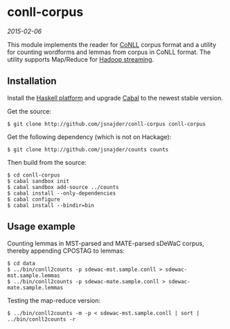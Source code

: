 # conll-corpus

*2015-02-06*

This module implements the reader for [CoNLL](http://ilk.uvt.nl/conll/) corpus
format and a utility for counting wordforms and lemmas from corpus in CoNLL
format. The utility supports Map/Reduce for [Hadoop
streaming](http://hadoop.apache.org/docs/r1.2.1/streaming.html#Hadoop+Streaming).

## Installation

Install the [Haskell platform](https://www.haskell.org/platform/) and upgrade
[Cabal](https://www.haskell.org/cabal/download.html) to the newest stable
version.

Get the source:

```
$ git clone http://github.com/jsnajder/conll-corpus conll-corpus
```

Get the following dependency (which is not on Hackage):

```
$ git clone http://github.com/jsnajder/counts counts
```

Then build from the source:

```
$ cd conll-corpus
$ cabal sandbox init
$ cabal sandbox add-source ../counts
$ cabal install --only-dependencies
$ cabal configure
$ cabal install --bindir=bin
```

## Usage example

Counting lemmas in MST-parsed and MATE-parsed sDeWaC corpus, thereby appending
CPOSTAG to lemmas:

```
$ cd data
$ ../bin/conll2counts -p sdewac-mst.sample.conll > sdewac-mst.sample.lemmas
$ ../bin/conll2counts -p sdewac-mate.sample.conll > sdewac-mate.sample.lemmas
```

Testing the map-reduce version:

```
$ ../bin/conll2counts -m -p < sdewac-mst.sample.conll | sort | ../bin/conll2counts -r
```

